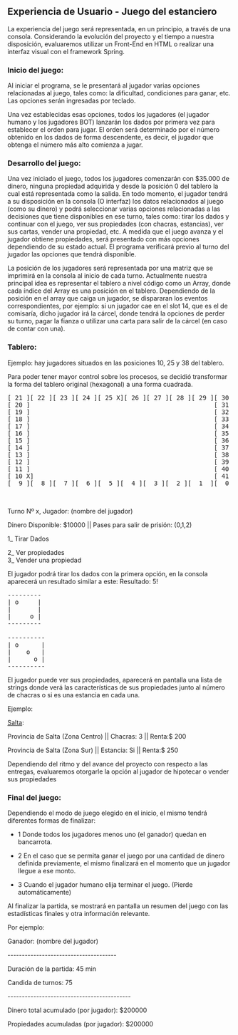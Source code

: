## **Experiencia de Usuario - Juego del estanciero**
La experiencia del juego será representada, en un principio, a través de
una consola. Considerando la evolución del proyecto y el tiempo a
nuestra disposición, evaluaremos utilizar un Front-End en HTML o
realizar una interfaz visual con el framework Spring.

### **Inicio del juego:**

Al iniciar el programa, se le presentará al jugador varias opciones
relacionadas al juego, tales como: la dificultad, condiciones para
ganar, etc. Las opciones serán ingresadas por teclado.

Una vez establecidas esas opciones, todos los jugadores (el jugador
humano y los jugadores BOT) lanzarán los dados por primera vez para
establecer el orden para jugar. El orden será determinado por el número
obtenido en los dados de forma descendente, es decir, el jugador que
obtenga el número más alto comienza a jugar.

### **Desarrollo del juego:**

Una vez iniciado el juego, todos los jugadores comenzarán con \$35.000
de dinero, ninguna propiedad adquirida y desde la posición 0 del tablero
la cual está representada como la salida. En todo momento, el jugador
tendrá a su disposición en la consola (O interfaz) los datos
relacionados al juego (como su dinero) y podrá seleccionar varias
opciones relacionadas a las decisiones que tiene disponibles en ese
turno, tales como: tirar los dados y continuar con el juego, ver sus
propiedades (con chacras, estancias), ver sus cartas, vender una
propiedad, etc. A medida que el juego avanza y el jugador obtiene
propiedades, será presentado con más opciones dependiendo de su estado
actual. El programa verificará previo al turno del jugador las opciones
que tendrá disponible.

La posición de los jugadores será representada por una matriz que se
imprimirá en la consola al inicio de cada turno. Actualmente nuestra
principal idea es representar el tablero a nivel código como un Array,
donde cada índice del Array es una posición en el tablero. Dependiendo
de la posición en el array que caiga un jugador, se dispararan los
eventos correspondientes, por ejemplo: si un jugador cae en el slot 14,
que es el de comisaría, dicho jugador irá la cárcel, donde tendrá la
opciones de perder su turno, pagar la fianza o utilizar una carta para
salir de la cárcel (en caso de contar con una).

### **Tablero:**

Ejemplo: hay jugadores situados en las posiciones 10, 25 y 38 del
tablero.

Para poder tener mayor control sobre los procesos, se decidió
transformar la forma del tablero original (hexagonal) a una forma
cuadrada.

<pre>
[ 21 ][ 22 ][ 23 ][ 24 ][ 25 X][ 26 ][ 27 ][ 28 ][ 29 ][ 30 ]
[ 20 ]                                                 [ 31 ]
[ 19 ]                                                 [ 32 ]
[ 18 ]                                                 [ 33 ]
[ 17 ]                                                 [ 34 ]
[ 16 ]                                                 [ 35 ]
[ 15 ]                                                 [ 36 ]       
[ 14 ]                                                 [ 37 ]
[ 13 ]                                                 [ 38 X]
[ 12 ]                                                 [ 39 ]
[ 11 ]                                                 [ 40 ]
[ 10 X]                                                [ 41 ]
[  9 ][  8 ][  7 ][  6 ][  5 ][  4 ][  3 ][  2 ][  1  ][  0 ]


</pre>

Turno Nº x, Jugador: (nombre del jugador)

Dinero Disponible: \$10000 \|\| Pases para salir de prisión: (0,1,2)

1\_ Tirar Dados

2\_ Ver propiedades\
3\_ Vender una propiedad

El jugador podrá tirar los dados con la primera opción, en la consola
aparecerá un resultado similar a este: Resultado: 5!
<pre>
---------
| o     |
|       |
|     o |
---------

----------
| o      |
|    o   |
|      o |
----------
</pre>
El jugador puede ver sus propiedades, aparecerá en pantalla una lista de
strings donde verá las características de sus propiedades junto al
número de chacras o si es una estancia en cada una.

Ejemplo:

<ins>Salta</ins>:

Provincia de Salta (Zona Centro) \|\| Chacras: 3 \|\| Renta:\$ 200

Provincia de Salta (Zona Sur) \|\| Estancia: Si \|\| Renta:\$ 250

Dependiendo del ritmo y del avance del proyecto con respecto a las
entregas, evaluaremos otorgarle la opción al jugador de hipotecar o
vender sus propiedades

### **Final del juego:**

Dependiendo el modo de juego elegido en el inicio, el mismo tendrá
diferentes formas de finalizar:

* 1 Donde todos los jugadores menos uno (el ganador) quedan en
bancarrota.

* 2 En el caso que se permita ganar el juego por una cantidad de dinero
definida previamente, el mismo finalizará en el momento que un jugador
llegue a ese monto.

* 3 Cuando el jugador humano elija terminar el juego. (Pierde
automáticamente)

Al finalizar la partida, se mostrará en pantalla un resumen del juego
con las estadísticas finales y otra información relevante.

Por ejemplo:

Ganador: (nombre del jugador)

---\-\-\-\-\-\-\-\-\-\-\-\-\-\-\-\-\-\-\-\-\-\-\-\-\-\-\-\-\-\-\-\-\-\--

Duración de la partida: 45 min

Candida de turnos: 75

---\-\-\-\-\-\-\-\-\-\-\-\-\-\-\-\-\-\-\-\-\-\-\-\-\-\-\-\-\-\-\-\-\-\-\-\-\-\-\--

Dinero total acumulado (por jugador): $200000

Propiedades acumuladas (por jugador): $200000
